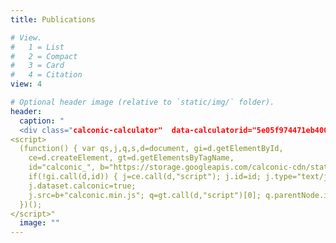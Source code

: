 ```yaml
---
title: Publications

# View.
#   1 = List
#   2 = Compact
#   3 = Card
#   4 = Citation
view: 4

# Optional header image (relative to `static/img/` folder).
header:
  caption: "
  <div class="calconic-calculator"  data-calculatorid="5e05f974471eb4001e99baf8"></div>
<script>
  (function() { var qs,j,q,s,d=document, gi=d.getElementById,
    ce=d.createElement, gt=d.getElementsByTagName,
    id="calconic_", b="https://storage.googleapis.com/calconic-cdn/static/js/";
    if(!gi.call(d,id)) { j=ce.call(d,"script"); j.id=id; j.type="text/javascript"; j.async=true;
    j.dataset.calconic=true;
    j.src=b+"calconic.min.js"; q=gt.call(d,"script")[0]; q.parentNode.insertBefore(j,q) }
  })();
</script>"
  image: ""
---
```

